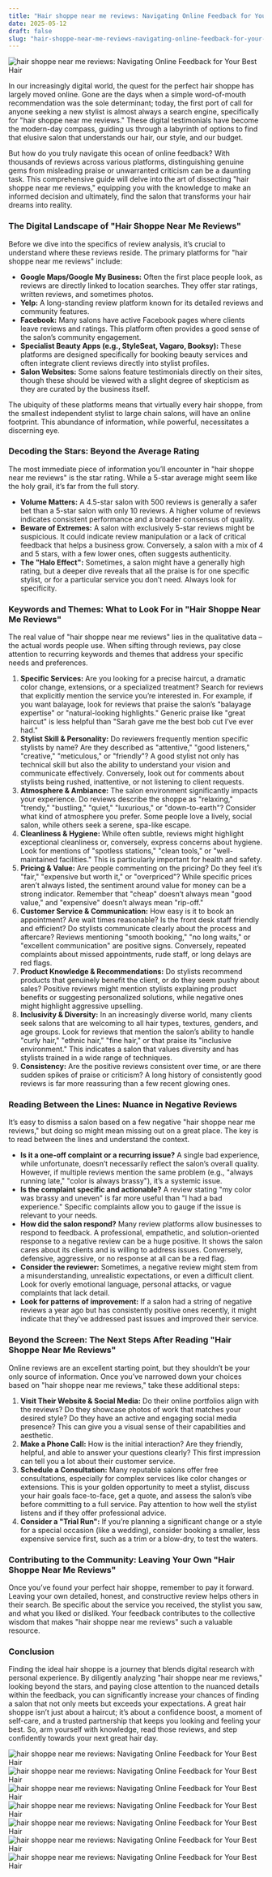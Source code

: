 ```yaml
---
title: "Hair shoppe near me reviews: Navigating Online Feedback for Your Best Hair"
date: 2025-05-12
draft: false
slug: "hair-shoppe-near-me-reviews-navigating-online-feedback-for-your-best-hair" 
---
```


![hair shoppe near me reviews: Navigating Online Feedback for Your Best Hair](https://dailybarber.com/wp-content/uploads/2019/01/Hometown-Hair-Shoppe-1.jpg "hair shoppe near me reviews: Navigating Online Feedback for Your Best Hair")

In our increasingly digital world, the quest for the perfect hair shoppe has largely moved online. Gone are the days when a simple word-of-mouth recommendation was the sole determinant; today, the first port of call for anyone seeking a new stylist is almost always a search engine, specifically for "hair shoppe near me reviews." These digital testimonials have become the modern-day compass, guiding us through a labyrinth of options to find that elusive salon that understands our hair, our style, and our budget.

But how do you truly navigate this ocean of online feedback? With thousands of reviews across various platforms, distinguishing genuine gems from misleading praise or unwarranted criticism can be a daunting task. This comprehensive guide will delve into the art of dissecting "hair shoppe near me reviews," equipping you with the knowledge to make an informed decision and ultimately, find the salon that transforms your hair dreams into reality.

### The Digital Landscape of "Hair Shoppe Near Me Reviews"

Before we dive into the specifics of review analysis, it’s crucial to understand where these reviews reside. The primary platforms for "hair shoppe near me reviews" include:

* **Google Maps/Google My Business:** Often the first place people look, as reviews are directly linked to location searches. They offer star ratings, written reviews, and sometimes photos.
* **Yelp:** A long-standing review platform known for its detailed reviews and community features.
* **Facebook:** Many salons have active Facebook pages where clients leave reviews and ratings. This platform often provides a good sense of the salon’s community engagement.
* **Specialist Beauty Apps (e.g., StyleSeat, Vagaro, Booksy):** These platforms are designed specifically for booking beauty services and often integrate client reviews directly into stylist profiles.
* **Salon Websites:** Some salons feature testimonials directly on their sites, though these should be viewed with a slight degree of skepticism as they are curated by the business itself.

The ubiquity of these platforms means that virtually every hair shoppe, from the smallest independent stylist to large chain salons, will have an online footprint. This abundance of information, while powerful, necessitates a discerning eye.

### Decoding the Stars: Beyond the Average Rating

The most immediate piece of information you’ll encounter in "hair shoppe near me reviews" is the star rating. While a 5-star average might seem like the holy grail, it’s far from the full story.

* **Volume Matters:** A 4.5-star salon with 500 reviews is generally a safer bet than a 5-star salon with only 10 reviews. A higher volume of reviews indicates consistent performance and a broader consensus of quality.
* **Beware of Extremes:** A salon with exclusively 5-star reviews might be suspicious. It could indicate review manipulation or a lack of critical feedback that helps a business grow. Conversely, a salon with a mix of 4 and 5 stars, with a few lower ones, often suggests authenticity.
* **The "Halo Effect":** Sometimes, a salon might have a generally high rating, but a deeper dive reveals that all the praise is for one specific stylist, or for a particular service you don’t need. Always look for specificity.

### Keywords and Themes: What to Look For in "Hair Shoppe Near Me Reviews"

The real value of "hair shoppe near me reviews" lies in the qualitative data – the actual words people use. When sifting through reviews, pay close attention to recurring keywords and themes that address your specific needs and preferences.

1. **Specific Services:** Are you looking for a precise haircut, a dramatic color change, extensions, or a specialized treatment? Search for reviews that explicitly mention the service you’re interested in. For example, if you want balayage, look for reviews that praise the salon’s "balayage expertise" or "natural-looking highlights." Generic praise like "great haircut" is less helpful than "Sarah gave me the best bob cut I’ve ever had."
2. **Stylist Skill & Personality:** Do reviewers frequently mention specific stylists by name? Are they described as "attentive," "good listeners," "creative," "meticulous," or "friendly"? A good stylist not only has technical skill but also the ability to understand your vision and communicate effectively. Conversely, look out for comments about stylists being rushed, inattentive, or not listening to client requests.
3. **Atmosphere & Ambiance:** The salon environment significantly impacts your experience. Do reviews describe the shoppe as "relaxing," "trendy," "bustling," "quiet," "luxurious," or "down-to-earth"? Consider what kind of atmosphere you prefer. Some people love a lively, social salon, while others seek a serene, spa-like escape.
4. **Cleanliness & Hygiene:** While often subtle, reviews might highlight exceptional cleanliness or, conversely, express concerns about hygiene. Look for mentions of "spotless stations," "clean tools," or "well-maintained facilities." This is particularly important for health and safety.
5. **Pricing & Value:** Are people commenting on the pricing? Do they feel it’s "fair," "expensive but worth it," or "overpriced"? While specific prices aren’t always listed, the sentiment around value for money can be a strong indicator. Remember that "cheap" doesn’t always mean "good value," and "expensive" doesn’t always mean "rip-off."
6. **Customer Service & Communication:** How easy is it to book an appointment? Are wait times reasonable? Is the front desk staff friendly and efficient? Do stylists communicate clearly about the process and aftercare? Reviews mentioning "smooth booking," "no long waits," or "excellent communication" are positive signs. Conversely, repeated complaints about missed appointments, rude staff, or long delays are red flags.
7. **Product Knowledge & Recommendations:** Do stylists recommend products that genuinely benefit the client, or do they seem pushy about sales? Positive reviews might mention stylists explaining product benefits or suggesting personalized solutions, while negative ones might highlight aggressive upselling.
8. **Inclusivity & Diversity:** In an increasingly diverse world, many clients seek salons that are welcoming to all hair types, textures, genders, and age groups. Look for reviews that mention the salon’s ability to handle "curly hair," "ethnic hair," "fine hair," or that praise its "inclusive environment." This indicates a salon that values diversity and has stylists trained in a wide range of techniques.
9. **Consistency:** Are the positive reviews consistent over time, or are there sudden spikes of praise or criticism? A long history of consistently good reviews is far more reassuring than a few recent glowing ones.

### Reading Between the Lines: Nuance in Negative Reviews

It’s easy to dismiss a salon based on a few negative "hair shoppe near me reviews," but doing so might mean missing out on a great place. The key is to read between the lines and understand the context.

* **Is it a one-off complaint or a recurring issue?** A single bad experience, while unfortunate, doesn’t necessarily reflect the salon’s overall quality. However, if multiple reviews mention the same problem (e.g., "always running late," "color is always brassy"), it’s a systemic issue.
* **Is the complaint specific and actionable?** A review stating "my color was brassy and uneven" is far more useful than "I had a bad experience." Specific complaints allow you to gauge if the issue is relevant to your needs.
* **How did the salon respond?** Many review platforms allow businesses to respond to feedback. A professional, empathetic, and solution-oriented response to a negative review can be a huge positive. It shows the salon cares about its clients and is willing to address issues. Conversely, defensive, aggressive, or no response at all can be a red flag.
* **Consider the reviewer:** Sometimes, a negative review might stem from a misunderstanding, unrealistic expectations, or even a difficult client. Look for overly emotional language, personal attacks, or vague complaints that lack detail.
* **Look for patterns of improvement:** If a salon had a string of negative reviews a year ago but has consistently positive ones recently, it might indicate that they’ve addressed past issues and improved their service.

### Beyond the Screen: The Next Steps After Reading "Hair Shoppe Near Me Reviews"

Online reviews are an excellent starting point, but they shouldn’t be your only source of information. Once you’ve narrowed down your choices based on "hair shoppe near me reviews," take these additional steps:

1. **Visit Their Website & Social Media:** Do their online portfolios align with the reviews? Do they showcase photos of work that matches your desired style? Do they have an active and engaging social media presence? This can give you a visual sense of their capabilities and aesthetic.
2. **Make a Phone Call:** How is the initial interaction? Are they friendly, helpful, and able to answer your questions clearly? This first impression can tell you a lot about their customer service.
3. **Schedule a Consultation:** Many reputable salons offer free consultations, especially for complex services like color changes or extensions. This is your golden opportunity to meet a stylist, discuss your hair goals face-to-face, get a quote, and assess the salon’s vibe before committing to a full service. Pay attention to how well the stylist listens and if they offer professional advice.
4. **Consider a "Trial Run":** If you’re planning a significant change or a style for a special occasion (like a wedding), consider booking a smaller, less expensive service first, such as a trim or a blow-dry, to test the waters.

### Contributing to the Community: Leaving Your Own "Hair Shoppe Near Me Reviews"

Once you’ve found your perfect hair shoppe, remember to pay it forward. Leaving your own detailed, honest, and constructive review helps others in their search. Be specific about the service you received, the stylist you saw, and what you liked or disliked. Your feedback contributes to the collective wisdom that makes "hair shoppe near me reviews" such a valuable resource.

### Conclusion

Finding the ideal hair shoppe is a journey that blends digital research with personal experience. By diligently analyzing "hair shoppe near me reviews," looking beyond the stars, and paying close attention to the nuanced details within the feedback, you can significantly increase your chances of finding a salon that not only meets but exceeds your expectations. A great hair shoppe isn’t just about a haircut; it’s about a confidence boost, a moment of self-care, and a trusted partnership that keeps you looking and feeling your best. So, arm yourself with knowledge, read those reviews, and step confidently towards your next great hair day.

![hair shoppe near me reviews: Navigating Online Feedback for Your Best Hair](https://i.pinimg.com/736x/b0/48/23/b048232330eec7cd95ab5afd73c73e85.jpg "hair shoppe near me reviews: Navigating Online Feedback for Your Best Hair") ![hair shoppe near me reviews: Navigating Online Feedback for Your Best Hair](https://lh5.googleusercontent.com/p/AF1QipNAPOtw_tG4cX4nzlEJXDXpeO2IWvvWiWWbTXmf=s1024 "hair shoppe near me reviews: Navigating Online Feedback for Your Best Hair") ![hair shoppe near me reviews: Navigating Online Feedback for Your Best Hair](https://i.pinimg.com/originals/04/cf/d3/04cfd3ece23c391ab9d45f68ba6c6e2b.jpg "hair shoppe near me reviews: Navigating Online Feedback for Your Best Hair") ![hair shoppe near me reviews: Navigating Online Feedback for Your Best Hair](https://s.yimg.com/bj/2e5a/2e5a9bf4a385c86412ca88a40d3fd347.jpg "hair shoppe near me reviews: Navigating Online Feedback for Your Best Hair") ![hair shoppe near me reviews: Navigating Online Feedback for Your Best Hair](https://s.yimg.com/bj/7e99/7e9904d4d1e6570545f32939d765d854.jpg "hair shoppe near me reviews: Navigating Online Feedback for Your Best Hair") ![hair shoppe near me reviews: Navigating Online Feedback for Your Best Hair](https://lh5.googleusercontent.com/p/AF1QipM8kkckcSkT3LVGmxHC8ExMvMAUbw16g2rPGsGB=s1024 "hair shoppe near me reviews: Navigating Online Feedback for Your Best Hair") ![hair shoppe near me reviews: Navigating Online Feedback for Your Best Hair](https://lh5.googleusercontent.com/p/AF1QipMEKND7C1sQNAd8QiQ-cMNDU66f_QFYyEl-OTkB=w375-h500-k-no "hair shoppe near me reviews: Navigating Online Feedback for Your Best Hair")